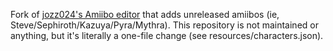 Fork of [jozz024's Amiibo editor](https://github.com/jozz024/smash-amiibo-editor) that adds unreleased amiibos (ie, Steve/Sephiroth/Kazuya/Pyra/Mythra). This repository is not maintained or anything, but it's literally a one-file change (see resources/characters.json).
